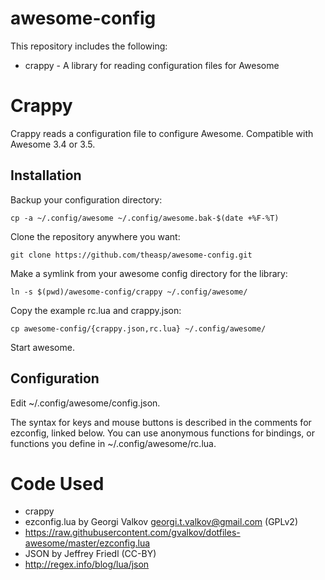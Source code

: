awesome-config
==============

This repository includes the following:
* crappy - A library for reading configuration files for Awesome

Crappy
======

Crappy reads a configuration file to configure Awesome.  Compatible
with Awesome 3.4 or 3.5.

Installation
------------

Backup your configuration directory:

    cp -a ~/.config/awesome ~/.config/awesome.bak-$(date +%F-%T)

Clone the repository anywhere you want:

    git clone https://github.com/theasp/awesome-config.git

Make a symlink from your awesome config directory for the library:

	ln -s $(pwd)/awesome-config/crappy ~/.config/awesome/

Copy the example rc.lua and crappy.json:

	cp awesome-config/{crappy.json,rc.lua} ~/.config/awesome/

Start awesome.

Configuration
-------------

Edit ~/.config/awesome/config.json.

The syntax for keys and mouse buttons is described in the comments for
ezconfig, linked below.  You can use anonymous functions for bindings,
or functions you define in ~/.config/awesome/rc.lua.

Code Used
=========

*  crappy
 *  ezconfig.lua by Georgi Valkov <georgi.t.valkov@gmail.com> (GPLv2)
   *  https://raw.githubusercontent.com/gvalkov/dotfiles-awesome/master/ezconfig.lua
 *  JSON by Jeffrey Friedl (CC-BY)
   *  http://regex.info/blog/lua/json
